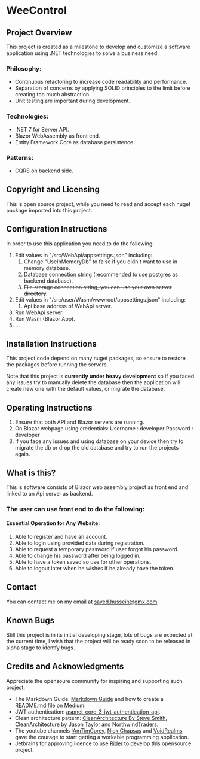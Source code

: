 # WeeControl

## Project Overview

This project is created as a milestone to develop and customize a software application using .NET technologies to solve
a business need.

### Philosophy:

* Continuous refactoring to increase code readability and performance.
* Separation of concerns by applying SOLID principles to the limit before creating too much abstraction.
* Unit testing are important during development.

### Technologies:

* .NET 7 for Server API.
* Blazor WebAssembly as front end.
* Entity Framework Core as database persistence.

### Patterns:

* CQRS on backend side.

## Copyright and Licensing

This is open source project, while you need to read and accept each nuget package imported into this project.

## Configuration Instructions

In order to use this application you need to do the following:

1. Edit values in \"/src/WebApi/appsettings.json\" including:
    1. Change "UseInMemoryDb" to false if you didn't want to use in memory database.
    2. Database connection string (recommended to use postgres as backend database).
    3. <del>File storage connection string, you can use your own server directory</del>.
3. Edit values in \"/src/user/Wasm/wwwroot/appsettings.json\" including:
    1. Api base address of WebApi server.
4. Run WebApi server.
5. Run Wasm (Blazor App).
6. ...

## Installation Instructions

This project code depend on many nuget packages, so ensure to restore the packages before running the servers.

Note that this project is **currently under heavy development** so if you faced any issues try to manually delete the
database then the application will create new one with the default values, or migrate the database.

## Operating Instructions

1. Ensure that both API and Blazor servers are running.
2. On Blazor webpage using credentials:
   Username : developer
   Password : developer
3. If you face any issues and using database on your device then try to migrate the db or drop the old database and try
   to run the projects again.

## What is this?

This is software consists of Blazor web assembly project as front end and linked to an Api server as backend.

### The user can use front end to do the following:

#### Essential Operation for Any Website:

1. Able to register and have an account.
2. Able to login using provided data during registration.
3. Able to request a temporary password if user forgot his password.
4. Able to change his password after being logged in.
5. Able to have a token saved so use for other operations.
6. Able to logout later when he wishes if he already have the token.

[comment]: <> (## A list of files included)

[comment]: <> (<del>Contingent upon how large your source code is, you may opt to not include the file tree, however you can still explain how to traverse through your code. For example, how is your code modularized? Did you use the MVC &#40;Model, View, Controller&#41; method? Did you use a Router system? Just a few questions to consider when detailing your file structure.</del>)

## Contact

You can contact me on my email at <sayed.hussein@gmx.com>.

## Known Bugs

Still this project is in its initial developing stage, lots of bugs are expected at the current time, I wish that the
project will be ready soon to be released in alpha stage to identfy bugs.

[comment]: <> (## Troubleshooting)

[comment]: <> (<del>In this section you will be able to highlight how your users can become troubleshooting masters for common issues encountered on your project.</del>)

## Credits and Acknowledgments

Appreciate the opensoure community for inspiring and supporting such project:

* The Markdown Guide: [Markdown Guide](https://www.markdownguide.org) and how to create a README.md file
  on [Medium](https://medium.com/@latoyazamill/how-to-create-a-readme-md-file-37cffa2d7ab4).
* JWT
  authentication: [aspnet-core-3-jwt-authentication-api](https://github.com/cornflourblue/aspnet-core-3-jwt-authentication-api).
* Clean architecture
  pattern: [CleanArchitecture By Steve Smith](https://github.com/ardalis/CleanArchitecture), [CleanArchitecture by Jason Taylor](https://github.com/jasontaylordev/CleanArchitecture)
  and [NorthwindTraders](https://github.com/jasontaylordev/NorthwindTraders).
* The youtube
  channels [IAmTimCorey](https://www.youtube.com/user/IAmTimCorey), [Nick Chapsas](https://www.youtube.com/c/Elfocrash)
  and [VoidRealms](https://www.youtube.com/channel/UCYP0nk48grsMwO3iL8YaAKA) gave the courage to start getting a
  workable programming application.
* Jetbrains for approving licence to use [Rider](https://www.jetbrains.com/rider/) to develop this opensource project.

[//]: # (**<mark>List not Completed Yet</mark>**)

[comment]: <> (## A changelog &#40;usually for programmers&#41;)

[comment]: <> (<del>A changelog is a chronological list of all notable changes made to a project such as: records of changes such as bug fixes, new features, improvements, new frameworks or libraries used, and etc.</del>)

[comment]: <> (## A news section &#40;usually for users&#41;)

[comment]: <> (<del>If your project is live and in production and you are receiving feedback from users, this is a great place to let them know, “Hey, we hear you, we appreciate you, and because of your feedback here are the most recent changes, updates, and new features made.”</del>)
